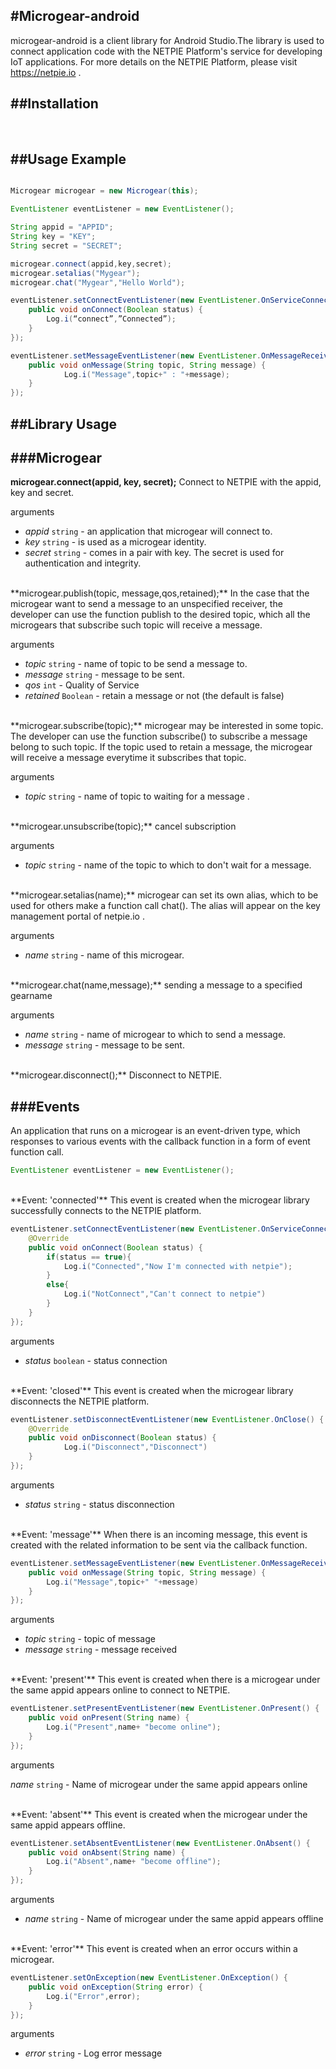 #Microgear-android -----------microgear-android is a client library for Android Studio.The library is used to connect application code with the NETPIE Platform's service for developing IoT applications. For more details on the NETPIE Platform, please visit https://netpie.io .##Installation-----------<br/>##Usage Example-----------```javaMicrogear microgear = new Microgear(this);EventListener eventListener = new EventListener();String appid = "APPID";String key = "KEY";String secret = "SECRET";microgear.connect(appid,key,secret);microgear.setalias("Mygear");microgear.chat("Mygear","Hello World");eventListener.setConnectEventListener(new EventListener.OnServiceConnect() {   	public void onConnect(Boolean status) {		Log.i(“connect”,”Connected”);   	}});eventListener.setMessageEventListener(new EventListener.OnMessageReceived() {   	public void onMessage(String topic, String message) {       		Log.i("Message",topic+" : "+message);   	}});```##Library Usage-----------###Microgear-----------**microgear.connect(appid, key, secret);**  Connect to NETPIE with the appid, key and secret.arguments* *appid* `string` - an application that microgear will connect to.* *key* `string` - is used as a microgear identity.*  *secret* `string` - comes in a pair with key. The secret is used for authentication and integrity.<br/>**microgear.publish(topic, message,qos,retained);**  In the case that the microgear want to send a message to an unspecified receiver, the developer can use the function publish to the desired topic, which all the microgears that subscribe such topic will receive a message.arguments* *topic* `string` - name of topic to be send a message to.* *message* `string` - message to be sent.* *qos* `int` - Quality of Service* *retained* `Boolean` - retain a message or not (the default is false)<br/>**microgear.subscribe(topic);**  microgear may be interested in some topic. The developer can use the function subscribe() to subscribe a message belong to such topic. If the topic used to retain a message, the microgear will receive a message everytime it subscribes that topic.arguments* *topic* `string` - name of topic to waiting for a message .<br/>**microgear.unsubscribe(topic);** cancel subscriptionarguments* *topic* `string` -  name of the topic to which to don't wait for a message.<br/>**microgear.setalias(name);**  microgear can set its own alias, which to be used for others make a function call chat(). The alias will appear on the key management portal of netpie.io .arguments* *name* `string` - name of this microgear.<br/>**microgear.chat(name,message);** sending a message to a specified gearnamearguments* *name* `string` - name of microgear to which to send a message.* *message* `string` - message to be sent.<br/>**microgear.disconnect();** Disconnect to NETPIE.###Events-----------An application that runs on a microgear is an event-driven type, which responses to various events with the callback function in a form of event function call.```javaEventListener eventListener = new EventListener();```<br/>**Event: 'connected'** This event is created when the microgear library successfully connects to the NETPIE platform.```javaeventListener.setConnectEventListener(new EventListener.OnServiceConnect() {	@Override   	public void onConnect(Boolean status) {		if(status == true){			Log.i("Connected","Now I'm connected with netpie");		}		else{			Log.i("NotConnect","Can't connect to netpie")		}	}});```arguments* *status* `boolean` - status connection <br/>**Event: 'closed'** This event is created when the microgear library disconnects the NETPIE platform.```javaeventListener.setDisconnectEventListener(new EventListener.OnClose() {   	@Override   	public void onDisconnect(Boolean status) {       		Log.i("Disconnect","Disconnect")   	}});```arguments* *status* `string` - status disconnection<br/>**Event: 'message'** When there is an incoming message, this event is created with the related information to be sent via the callback function.```javaeventListener.setMessageEventListener(new EventListener.OnMessageReceived() {   	public void onMessage(String topic, String message) {		Log.i("Message",topic+" "+message)   	}});```arguments* *topic* `string` - topic of message * *message* `string` - message received <br/>**Event: 'present'** This event is created when there is a microgear under the same appid appears online to connect to NETPIE.```javaeventListener.setPresentEventListener(new EventListener.OnPresent() {   	public void onPresent(String name) {		Log.i("Present",name+ "become online");  	}});```arguments*name* `string` - Name of microgear under the same appid appears online<br/>**Event: 'absent'** This event is created when the microgear under the same appid appears offline.```javaeventListener.setAbsentEventListener(new EventListener.OnAbsent() {   	public void onAbsent(String name) {		Log.i("Absent",name+ "become offline");   	}});```arguments* *name* `string` - Name of microgear under the same appid appears offline<br/>**Event: 'error'** This event is created when an error occurs within a microgear.```javaeventListener.setOnException(new EventListener.OnException() {   	public void onException(String error) {		Log.i("Error",error);   	}});```arguments* *error* `string` - Log error message